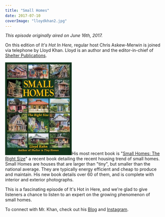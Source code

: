 ```yaml
---
title: "Small Homes"
date: 2017-07-10
coverImage: "lloydkhan2.jpg"
---
```


_This episode originally aired on June 16th, 2017._

On this edition of _It's Hot In Here,_ regular host Chris Askew-Merwin is joined via telephone by Lloyd Khan. Lloyd is an author and the editor-in-chief of [Shelter Publications](https://www.shelterpub.com/building/small-homes).

[![](images/lloydkhan-216x300.jpg)](http://www.hotinhere.us/wp-content/uploads/2017/07/lloydkhan.jpg)His most recent book is "[Small Homes: The Right Size](https://www.shelterpub.com/building/small-homes)" a recent book detailing the recent housing trend of small homes. Small Homes are houses that are larger than "tiny", but smaller than the national average. They are typically energy efficient and cheap to produce and maintain. His new book details over 60 of them, and is complete with interior and exterior photographs.

This is a fascinating episode of It's Hot in Here, and we're glad to give listeners a chance to listen to an expert on the growing phenomenon of small homes.

To connect with Mr. Khan, check out his [Blog](http://lloydkahn-ongoing.blogspot.com/) and [Instagram](https://www.instagram.com/lloyd.kahn/).
